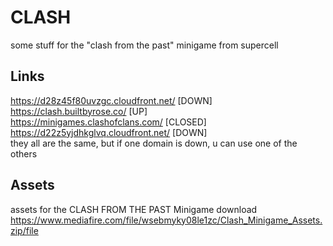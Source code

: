 # CLASH
some stuff for the "clash from the past" minigame from supercell

## Links
https://d28z45f80uvzgc.cloudfront.net/ [DOWN]\
https://clash.builtbyrose.co/ [UP]\
https://minigames.clashofclans.com/ [CLOSED]\
https://d22z5yjdhkglvq.cloudfront.net/ [DOWN]\
they all are the same, but if one domain is down, u can use one of the others 

## Assets
assets for the CLASH FROM THE PAST Minigame download \
https://www.mediafire.com/file/wsebmyky08le1zc/Clash_Minigame_Assets.zip/file

